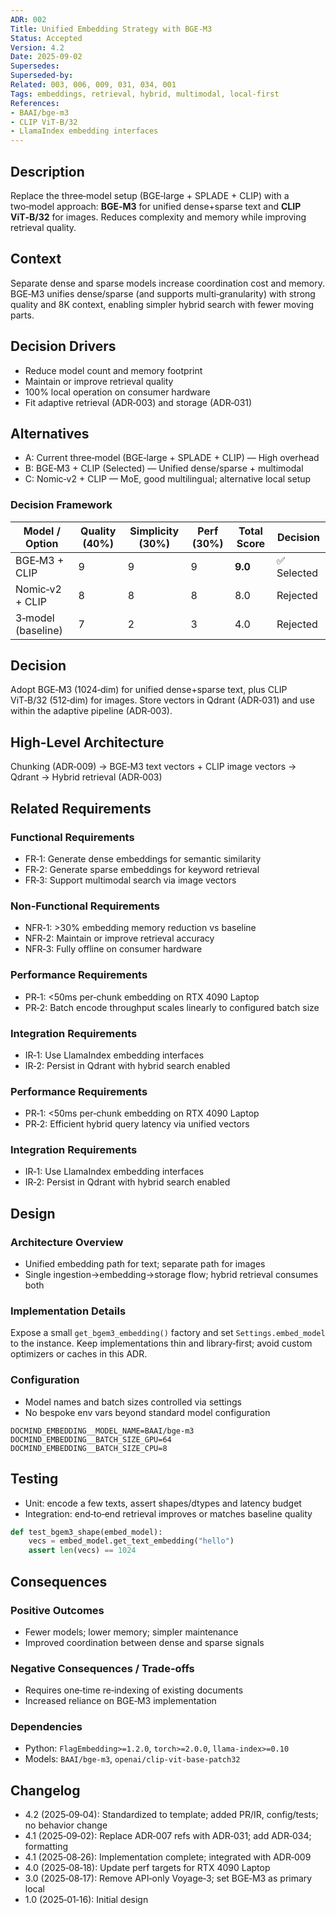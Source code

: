 ```yaml
---
ADR: 002
Title: Unified Embedding Strategy with BGE‑M3
Status: Accepted
Version: 4.2
Date: 2025-09-02
Supersedes:
Superseded-by:
Related: 003, 006, 009, 031, 034, 001
Tags: embeddings, retrieval, hybrid, multimodal, local-first
References:
- BAAI/bge-m3
- CLIP ViT‑B/32
- LlamaIndex embedding interfaces
---
```


## Description

Replace the three‑model setup (BGE‑large + SPLADE + CLIP) with a two‑model approach: **BGE‑M3** for unified dense+sparse text and **CLIP ViT‑B/32** for images. Reduces complexity and memory while improving retrieval quality.

## Context

Separate dense and sparse models increase coordination cost and memory. BGE‑M3 unifies dense/sparse (and supports multi‑granularity) with strong quality and 8K context, enabling simpler hybrid search with fewer moving parts.

## Decision Drivers

- Reduce model count and memory footprint
- Maintain or improve retrieval quality
- 100% local operation on consumer hardware
- Fit adaptive retrieval (ADR‑003) and storage (ADR‑031)

## Alternatives

- A: Current three‑model (BGE‑large + SPLADE + CLIP) — High overhead
- B: BGE‑M3 + CLIP (Selected) — Unified dense/sparse + multimodal
- C: Nomic‑v2 + CLIP — MoE, good multilingual; alternative local setup

### Decision Framework

| Model / Option         | Quality (40%) | Simplicity (30%) | Perf (30%) | Total Score | Decision      |
| ---------------------- | ------------- | ---------------- | ---------- | ----------- | ------------- |
| BGE‑M3 + CLIP          | 9             | 9                | 9          | **9.0**     | ✅ Selected    |
| Nomic‑v2 + CLIP        | 8             | 8                | 8          | 8.0         | Rejected      |
| 3‑model (baseline)     | 7             | 2                | 3          | 4.0         | Rejected      |

## Decision

Adopt BGE‑M3 (1024‑dim) for unified dense+sparse text, plus CLIP ViT‑B/32 (512‑dim) for images. Store vectors in Qdrant (ADR‑031) and use within the adaptive pipeline (ADR‑003).

## High-Level Architecture

Chunking (ADR‑009) → BGE‑M3 text vectors + CLIP image vectors → Qdrant → Hybrid retrieval (ADR‑003)

## Related Requirements

### Functional Requirements

- FR‑1: Generate dense embeddings for semantic similarity
- FR‑2: Generate sparse embeddings for keyword retrieval
- FR‑3: Support multimodal search via image vectors

### Non-Functional Requirements

- NFR‑1: >30% embedding memory reduction vs baseline
- NFR‑2: Maintain or improve retrieval accuracy
- NFR‑3: Fully offline on consumer hardware

### Performance Requirements

- PR‑1: <50ms per‑chunk embedding on RTX 4090 Laptop
- PR‑2: Batch encode throughput scales linearly to configured batch size

### Integration Requirements

- IR‑1: Use LlamaIndex embedding interfaces
- IR‑2: Persist in Qdrant with hybrid search enabled

### Performance Requirements

- PR‑1: <50ms per‑chunk embedding on RTX 4090 Laptop
- PR‑2: Efficient hybrid query latency via unified vectors

### Integration Requirements

- IR‑1: Use LlamaIndex embedding interfaces
- IR‑2: Persist in Qdrant with hybrid search enabled

## Design

### Architecture Overview

- Unified embedding path for text; separate path for images
- Single ingestion→embedding→storage flow; hybrid retrieval consumes both

### Implementation Details

Expose a small `get_bgem3_embedding()` factory and set `Settings.embed_model` to the instance. Keep implementations thin and library‑first; avoid custom optimizers or caches in this ADR.

### Configuration

- Model names and batch sizes controlled via settings
- No bespoke env vars beyond standard model configuration

```env
DOCMIND_EMBEDDING__MODEL_NAME=BAAI/bge-m3
DOCMIND_EMBEDDING__BATCH_SIZE_GPU=64
DOCMIND_EMBEDDING__BATCH_SIZE_CPU=8
```

## Testing

- Unit: encode a few texts, assert shapes/dtypes and latency budget
- Integration: end‑to‑end retrieval improves or matches baseline quality

```python
def test_bgem3_shape(embed_model):
    vecs = embed_model.get_text_embedding("hello")
    assert len(vecs) == 1024
```

## Consequences

### Positive Outcomes

- Fewer models; lower memory; simpler maintenance
- Improved coordination between dense and sparse signals

### Negative Consequences / Trade-offs

- Requires one‑time re‑indexing of existing documents
- Increased reliance on BGE‑M3 implementation

### Dependencies

- Python: `FlagEmbedding>=1.2.0`, `torch>=2.0.0`, `llama-index>=0.10`
- Models: `BAAI/bge-m3`, `openai/clip-vit-base-patch32`

## Changelog

- 4.2 (2025‑09‑04): Standardized to template; added PR/IR, config/tests; no behavior change
- 4.1 (2025‑09‑02): Replace ADR‑007 refs with ADR‑031; add ADR‑034; formatting
- 4.1 (2025‑08‑26): Implementation complete; integrated with ADR‑009
- 4.0 (2025‑08‑18): Update perf targets for RTX 4090 Laptop
- 3.0 (2025‑08‑17): Remove API‑only Voyage‑3; set BGE‑M3 as primary local
- 1.0 (2025‑01‑16): Initial design
